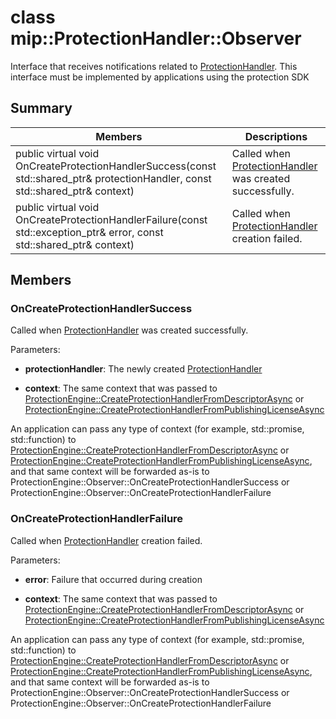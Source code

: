# class mip::ProtectionHandler::Observer 
Interface that receives notifications related to [ProtectionHandler](class_mip_protectionhandler.md).
This interface must be implemented by applications using the protection SDK
  
## Summary
 Members                        | Descriptions                                
--------------------------------|---------------------------------------------
public virtual void OnCreateProtectionHandlerSuccess(const std::shared_ptr<ProtectionHandler>& protectionHandler, const std::shared_ptr<void>& context)  |  Called when [ProtectionHandler](class_mip_protectionhandler.md) was created successfully.
public virtual void OnCreateProtectionHandlerFailure(const std::exception_ptr& error, const std::shared_ptr<void>& context)  |  Called when [ProtectionHandler](class_mip_protectionhandler.md) creation failed.
  
## Members
  
### OnCreateProtectionHandlerSuccess
Called when [ProtectionHandler](class_mip_protectionhandler.md) was created successfully.

Parameters:  
* **protectionHandler**: The newly created [ProtectionHandler](class_mip_protectionhandler.md)


* **context**: The same context that was passed to [ProtectionEngine::CreateProtectionHandlerFromDescriptorAsync](class_mip_protectionengine.md#createprotectionhandlerfromdescriptorasync) or [ProtectionEngine::CreateProtectionHandlerFromPublishingLicenseAsync](class_mip_protectionengine.md#createprotectionhandlerfrompublishinglicenseasync)


An application can pass any type of context (for example, std::promise, std::function) to [ProtectionEngine::CreateProtectionHandlerFromDescriptorAsync](class_mip_protectionengine.md#createprotectionhandlerfromdescriptorasync) or [ProtectionEngine::CreateProtectionHandlerFromPublishingLicenseAsync](class_mip_protectionengine.md#createprotectionhandlerfrompublishinglicenseasync), and that same context will be forwarded as-is to ProtectionEngine::Observer::OnCreateProtectionHandlerSuccess or ProtectionEngine::Observer::OnCreateProtectionHandlerFailure
  
### OnCreateProtectionHandlerFailure
Called when [ProtectionHandler](class_mip_protectionhandler.md) creation failed.

Parameters:  
* **error**: Failure that occurred during creation 


* **context**: The same context that was passed to [ProtectionEngine::CreateProtectionHandlerFromDescriptorAsync](class_mip_protectionengine.md#createprotectionhandlerfromdescriptorasync) or [ProtectionEngine::CreateProtectionHandlerFromPublishingLicenseAsync](class_mip_protectionengine.md#createprotectionhandlerfrompublishinglicenseasync)


An application can pass any type of context (for example, std::promise, std::function) to [ProtectionEngine::CreateProtectionHandlerFromDescriptorAsync](class_mip_protectionengine.md#createprotectionhandlerfromdescriptorasync) or [ProtectionEngine::CreateProtectionHandlerFromPublishingLicenseAsync](class_mip_protectionengine.md#createprotectionhandlerfrompublishinglicenseasync), and that same context will be forwarded as-is to ProtectionEngine::Observer::OnCreateProtectionHandlerSuccess or ProtectionEngine::Observer::OnCreateProtectionHandlerFailure